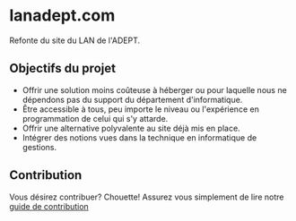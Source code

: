 # lanadept.com
Refonte du site du LAN de l'ADEPT.

## Objectifs du projet
 - Offrir une solution moins coûteuse à héberger ou pour laquelle nous ne dépendons pas du support du département d'informatique. 
 - Être accessible à tous, peu importe le niveau ou l'expérience en programmation de celui qui s'y attarde.
 - Offrir une alternative polyvalente au site déjà mis en place.
 - Intégrer des notions vues dans la technique en informatique de gestions.

## Contribution
Vous désirez contribuer? Chouette! Assurez vous simplement de lire notre [guide de contribution](https://github.com/ADEPT-Informatique/lan.adeptinfo.ca/blob/master/CONTRIBUTING.md)
